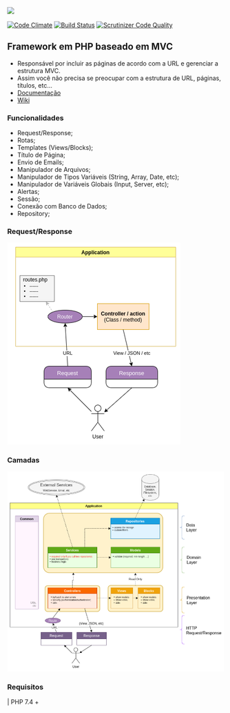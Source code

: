 <img src="https://rawgit.com/winframework/winphp/master/www/public/img/image-readme.png"/>

[![Code Climate](https://codeclimate.com/github/winframework/winphp.png)](https://codeclimate.com/github/winframework/winphp)
[![Build Status](https://scrutinizer-ci.com/g/winframework/winphp/badges/build.png?b=master)](https://scrutinizer-ci.com/g/winframework/winphp/build-status/master)
[![Scrutinizer Code Quality](https://scrutinizer-ci.com/g/winframework/winphp/badges/quality-score.png?b=master)](https://scrutinizer-ci.com/g/winframework/winphp/?branch=master)


## Framework em PHP baseado em MVC

- Responsável por incluir as páginas de acordo com a URL e gerenciar a estrutura MVC.
- Assim você não precisa se preocupar com a estrutura de URL, páginas, títulos, etc...
- [Documentação](https://winframework.github.io/winphp)
- [Wiki](https://github.com/winframework/winphp/wiki)


### Funcionalidades

- Request/Response;
- Rotas;
- Templates (Views/Blocks);
- Título de Página;
- Envio de Emails;
- Manipulador de Arquivos;
- Manipulador de Tipos Variáveis (String, Array, Date, etc);
- Manipulador de Variáveis Globais (Input, Server, etc);
- Alertas;
- Sessão;
- Conexão com Banco de Dados;
- Repository;

### Request/Response
<img src="https://raw.githubusercontent.com/winframework/winphp/master/docs/architecture/request-response.png"/>


### Camadas
<img src="https://raw.githubusercontent.com/winframework/winphp/master/docs/architecture/layers.png"/>


### Requisitos

| PHP 7.4 +
